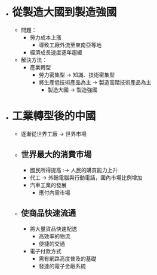 - # 從製造大國到製造強國
	- 問題：
		- 勞力成本上漲
			- 導致工廠外流至東南亞等地
		- 經濟成長速度逐年趨緩
	- 解決方法：
		- 產業轉型
			- 勞力密集型 -> 知識、技術密集型
			- 將生產低技術產品為主 -> 製造高階技術產品為主
				- 製造大國 -> 製造強國
- # 工業轉型後的中國
	- 逐漸從世界工廠 -> 世界市場
	- ## 世界最大的消費市場
		- 國民所得提高 :-> 人民的購買能力上升
		- 代工 -> 外銷電腦與行動電話，國內市場比例增加
		- 汽車工業的發展
			- 應付內需市場
	- ## 使商品快速流通
		- 將大量貨品快速配送
			- 高效率的物流
			- 便捷的交通
		- 電子付款方式
			- 需有網路高度普及的基礎
			- 發達的電子金融系統